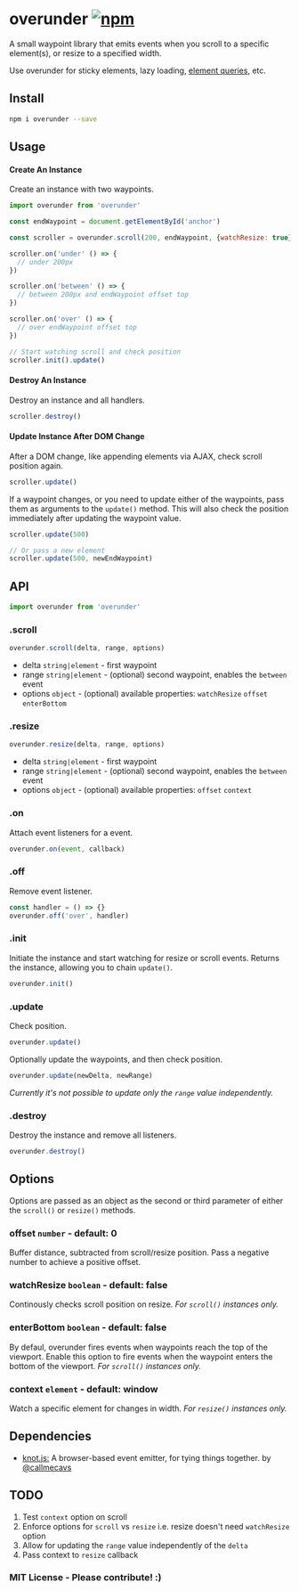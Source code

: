 # overunder  [![npm](https://img.shields.io/npm/v/overunder.svg?maxAge=2592000)](https://www.npmjs.com/package/overunder)
A small waypoint library that emits events when you scroll to a specific element(s), or resize to a specified width.

Use overunder for sticky elements, lazy loading, [element queries](https://www.sitepoint.com/beyond-media-queries-time-get-elemental/), etc.

## Install 
```bash
npm i overunder --save
```

## Usage
#### Create An Instance
Create an instance with two waypoints.
```javascript
import overunder from 'overunder'

const endWaypoint = document.getElementById('anchor')

const scroller = overunder.scroll(200, endWaypoint, {watchResize: true})

scroller.on('under' () => {
  // under 200px
})

scroller.on('between' () => {
  // between 200px and endWaypoint offset top
})

scroller.on('over' () => {
  // over endWaypoint offset top
})

// Start watching scroll and check position
scroller.init().update()
```
#### Destroy An Instance
Destroy an instance and all handlers.
```javascript
scroller.destroy()
```
#### Update Instance After DOM Change
After a DOM change, like appending elements via AJAX, check scroll position again.
```javascript
scroller.update()
```
If a waypoint changes, or you need to update either of the waypoints, pass them as arguments to the `update()` method. This will also check the position immediately after updating the waypoint value.
```javascript
scroller.update(500)

// Or pass a new element
scroller.update(500, newEndWaypoint)
```

## API 
```javascript
import overunder from 'overunder'
```

### .scroll
```javascript
overunder.scroll(delta, range, options)
```
- delta `string|element` - first waypoint
- range `string|element` - (optional) second waypoint, enables the `between` event
- options `object` - (optional) available properties: `watchResize` `offset` `enterBottom`
 
### .resize
```javascript
overunder.resize(delta, range, options)
```
- delta `string|element` - first waypoint
- range `string|element` - (optional) second waypoint, enables the `between` event
- options `object` - (optional) available properties: `offset` `context`

### .on
Attach event listeners for a event.
```javascript
overunder.on(event, callback)
```

### .off
Remove event listener.
```javascript
const handler = () => {}
overunder.off('over', handler)
```

### .init
Initiate the instance and start watching for resize or scroll events. Returns the instance, allowing you to chain `update()`.
```javascript
overunder.init()
```

### .update
Check position. 
```javascript
overunder.update()
```
Optionally update the waypoints, and then check position.
```javascript
overunder.update(newDelta, newRange)
```
*Currently it's not possible to update only the `range` value independently.*

### .destroy
Destroy the instance and remove all listeners.
```javascript
overunder.destroy()
```

## Options
Options are passed as an object as the second or third parameter of either the `scroll()` or `resize()` methods.

### offset `number` - default: 0
Buffer distance, subtracted from scroll/resize position. Pass a negative number to achieve a positive offset.

### watchResize `boolean` - default: false
Continously checks scroll position on resize. *For `scroll()` instances only.*

### enterBottom `boolean` - default: false
By defaul, overunder fires events when waypoints reach the top of the viewport. Enable this option to fire events when the waypoint enters the bottom of the viewport. *For `scroll()` instances only.*

### context `element` - default: window
Watch a specific element for changes in width. *For `resize()` instances only.*

## Dependencies
- [knot.js:](https://github.com/callmecavs/knot.js) A browser-based event emitter, for tying things together. by [@callmecavs](https://github.com/callmecavs)

## TODO
1. Test `context` option on scroll
2. Enforce options for `scroll` vs `resize` i.e. resize doesn't need `watchResize` option
3. Allow for updating the `range` value independently of the `delta`
4. Pass context to `resize` callback

### MIT License - Please contribute! :)
